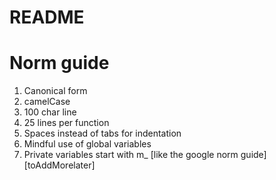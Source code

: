 # README

# Norm guide

1. Canonical form
2. camelCase
3. 100 char line
4. 25 lines per function
5. Spaces instead of tabs for indentation
6. Mindful use of global variables
7. Private variables start with m_ [like the google norm guide]
[toAddMorelater]
